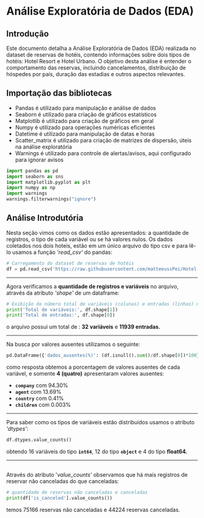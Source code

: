 # Análise Exploratória de Dados (EDA)

## Introdução

Este documento detalha a Análise Exploratória de Dados (EDA) realizada no dataset de reservas de hotéis, contendo informações sobre dois tipos de hotéis: Hotel Resort e Hotel Urbano. O objetivo desta análise é entender o comportamento das reservas, incluindo cancelamentos, distribuição de hóspedes por país, duração das estadias e outros aspectos relevantes.

## Importação das bibliotecas

* Pandas é utilizado para manipulação e análise de dados
* Seaborn é utilizado para criação de gráficos estatísticos
* Matplotlib é utilizado para criação de gráficos em geral
* Numpy é utilizado para operações numéricas eficientes
* Datetime é utilizado para manipulação de datas e horas
* Scatter_matrix é utilizado para criação de matrizes de dispersão, úteis na análise exploratória
* Warnings é utilizado para controle de alertas/avisos, aqui configurado para ignorar avisos

```python
import pandas as pd
import seaborn as sns
import matplotlib.pyplot as plt
import numpy as np
import warnings
warnings.filterwarnings("ignore")
```

## Análise Introdutória

Nesta seção vimos como os dados estão apresentados: a quantidade de registros, o tipo de cada variável ou se há valores nulos.
Os dados coletados nos dois hoteis, estão em um único arquivo do tipo csv e para lê-lo usamos a função *'read_csv'* do pandas:

```python
# Carregamento do dataset de reservas de hotéis
df = pd.read_csv('https://raw.githubusercontent.com/matteeussPei/Hotel-Booking-Demand/main/hotel_bookings.csv')
```



---

Agora verificamos a **quantidade de registros e variáveis** no arquivo, através da atributo *'shape'* de um dataframe:

```python
# Exibição do número total de variáveis (colunas) e entradas (linhas) no dataset
print('Total de variáveis:', df.shape[1])
print('Total de entradas:', df.shape[0])
```

o arquivo possui um total de : **32 variáveis** e **11939 entradas.**

---

Na busca por valores ausentes utilizamos o seguinte:

```python
pd.DataFrame({'dados_ausentes(%)': (df.isnull().sum()/df.shape[0])*100}).sort_values('dados_ausentes(%)', ascending=False)
```

como resposta obtemos a porcentagem de valores ausentes de cada variável, e somente **4 (quatro)** apresentaram valores ausentes:

* **`company`** com 94.30%
* **`agent`** com 13.69%
* **`country`** com 0.41%
* **`children`** com 0.003%

---

Para saber como os tipos de variáveis estão distribuídos usamos o atributo *'dtypes'*:

```python
df.dtypes.value_counts()
```

obtendo 16 variáveis do tipo **`int64`**, 12 do tipo **`object`** e 4 do tipo **float64.**

---

## 

Através do atributo '*value_counts'* observamos que há mais registros de reservar não canceladas do que canceladas:

```python
# quantidade de reservas não canceladas e canceladas
print(df['is_canceled'].value_counts())
```

temos 75166 reservas não canceladas e 44224 reservas canceladas.
